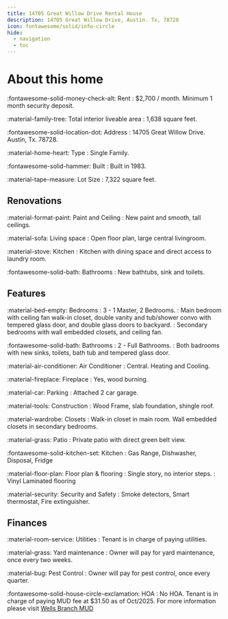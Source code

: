 ```yaml
---
title: 14705 Great Willow Drive Rental House
description: 14705 Great Willow Drive, Austin. Tx, 78728
icon: fontawesome/solid/info-circle
hide:
  - navigation
  - toc
---
```

# About this home

<div markdown="1" class="about-this-home-details">
:fontawesome-solid-money-check-alt: Rent 
: $2,700 / month. Minimum 1 month security deposit.

:material-family-tree: Total interior liveable area
: 1,638 square feet.

:fontawesome-solid-location-dot: Address
: 14705 Great Willow Drive. Austin, Tx. 78728.

:material-home-heart: Type
: Single Family.

:fontawesome-solid-hammer: Built
: Built in 1983.

:material-tape-measure: Lot Size
: 7,322 square feet.
</div>

## Renovations

<div markdown="1" class="about-this-home-details">
:material-format-paint: Paint and Ceiling
: New paint and smooth, tall ceilings.

:material-sofa: Living space
: Open floor plan, large central livingroom.

:material-stove: Kitchen
: Kitchen with dining space and direct access to laundry room.

:fontawesome-solid-bath: Bathrooms
: New bathtubs, sink and toilets.

</div>

## Features

<div markdown="1" class="about-this-home-details">
:material-bed-empty: Bedrooms
: 3 - 1 Master, 2 Bedrooms.
:  Main bedroom with ceiling fan walk-in closet, double vanity and tub/shower convo with tempered glass door, and double glass doors to backyard.
:  Secondary bedrooms with wall embedded closets, and ceiling fan.

:fontawesome-solid-bath: Bathrooms
: 2 - Full Bathrooms.
:  Both badrooms with new sinks, toilets, bath tub and tempered glass door.

:material-air-conditioner: Air Conditioner
: Central. Heating and Cooling.

:material-fireplace: Fireplace
: Yes, wood burning.

:material-car: Parking
: Attached 2 car garage.

:material-tools: Construction
: Wood Frame, slab foundation, shingle roof.

:material-wardrobe: Closets
: Walk-in closet in main room. Wall embedded closets in secondary bedrooms.

:material-grass: Patio
: Private patio with direct green belt view.

:fontawesome-solid-kitchen-set: Kitchen
: Gas Range, Dishwasher, Disposal, Fridge

:material-floor-plan: Floor plan & flooring
: Single story, no interior steps.
: Vinyl Laminated flooring

:material-security: Security and Safety
: Smoke detectors, Smart thermostat, Fire extinguisher.
</div>

## Finances

<div markdown="1" class="about-this-home-details">
:material-room-service: Utilities
: Tenant is in charge of paying utilities.

:material-grass: Yard maintenance
: Owner will pay for yard maintenance, once every two weeks.

:material-bug: Pest Control
: Owner will pay for pest control, once every quarter.

:fontawesome-solid-house-circle-exclamation: HOA
: No HOA. Tenant is in charge of paying MUD fee at $31.50 as of Oct/2025.
  For more information please visit [Wells Branch MUD](https://wellsbranchmud.com/)
</div>
